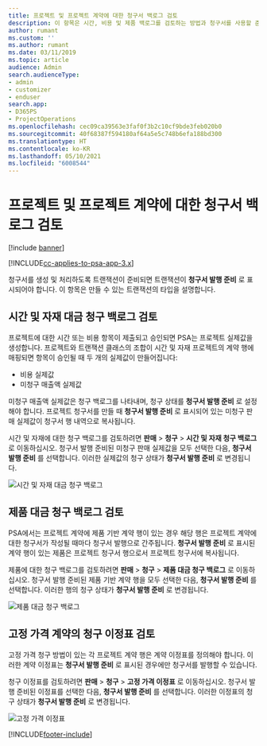 ```yaml
---
title: 프로젝트 및 프로젝트 계약에 대한 청구서 백로그 검토
description: 이 항목은 시간, 비용 및 제품 백로그를 검토하는 방법과 청구서를 사용할 준비가 된 것으로 표시하는 방법에 대한 정보를 제공합니다.
author: rumant
ms.custom: ''
ms.author: rumant
ms.date: 03/11/2019
ms.topic: article
audience: Admin
search.audienceType:
- admin
- customizer
- enduser
search.app:
- D365PS
- ProjectOperations
ms.openlocfilehash: cec09ca39563e3faf0f3b2c10cf9bde3feb020b0
ms.sourcegitcommit: 40f68387f594180af64a5e5c748b6efa188bd300
ms.translationtype: HT
ms.contentlocale: ko-KR
ms.lasthandoff: 05/10/2021
ms.locfileid: "6008544"
---
```

# <a name="review-the-invoicing-backlog-on-projects-and-project-contracts"></a>프로젝트 및 프로젝트 계약에 대한 청구서 백로그 검토

[!include [banner](../includes/psa-now-project-operations.md)]

[!INCLUDE[cc-applies-to-psa-app-3.x](../includes/cc-applies-to-psa-app-3x.md)]

청구서를 생성 및 처리하도록 트랜잭션이 준비되면 트랜잭션이 **청구서 발행 준비** 로 표시되어야 합니다. 이 항목은 만들 수 있는 트랜잭션의 타입을 설명합니다.

## <a name="review-the-time-and-material-billing-backlog"></a>시간 및 자재 대금 청구 백로그 검토

프로젝트에 대한 시간 또는 비용 항목이 제출되고 승인되면 PSA는 프로젝트 실제값을 생성합니다. 프로젝트와 트랜잭션 클래스의 조합이 시간 및 자재 프로젝트의 계약 행에 매핑되면 항목이 승인될 때 두 개의 실제값이 만들어집니다:

- 비용 실제값 
- 미청구 매출액 실제값

미청구 매출액 실제값은 청구 백로그를 나타내며, 청구 상태를 **청구서 발행 준비** 로 설정해야 합니다. 프로젝트 청구서를 만들 때 **청구서 발행 준비** 로 표시되어 있는 미청구 판매 실제값이 청구서 행 내역으로 복사됩니다.

시간 및 자재에 대한 청구 백로그를 검토하려면 **판매** \> **청구** \> **시간 및 자재 청구 백로그** 로 이동하십시오. 청구서 발행 준비된 미청구 판매 실제값을 모두 선택한 다음, **청구서 발행 준비** 를 선택합니다. 이러한 실제값의 청구 상태가 **청구서 발행 준비** 로 변경됩니다.

![시간 및 자재 대금 청구 백로그](media/TMBacklog.png)

## <a name="review-the-product-billing-backlog"></a>제품 대금 청구 백로그 검토

PSA에서는 프로젝트 계약에 제품 기반 계약 행이 있는 경우 해당 행은 프로젝트 계약에 대한 청구서가 작성될 때마다 청구서 발행으로 간주됩니다. **청구서 발행 준비** 로 표시된 계약 행이 있는 제품은 프로젝트 청구서 행으로서 프로젝트 청구서에 복사됩니다.

제품에 대한 청구 백로그를 검토하려면 **판매** \> **청구** \> **제품 대금 청구 백로그** 로 이동하십시오. 청구서 발행 준비된 제품 기반 계약 행을 모두 선택한 다음, **청구서 발행 준비** 를 선택합니다. 이러한 행의 청구 상태가 **청구서 발행 준비** 로 변경됩니다.

![제품 대금 청구 백로그](media/ProductBacklog.png)

## <a name="review-billing-milestones-on-fixed-price-contracts"></a>고정 가격 계약의 청구 이정표 검토

고정 가격 청구 방법이 있는 각 프로젝트 계약 행은 계약 이정표를 정의해야 합니다. 이러한 계약 이정표는 **청구서 발행 준비** 로 표시된 경우에만 청구서를 발행할 수 있습니다. 

청구 이정표를 검토하려면 **판매** \> **청구** \> **고정 가격 이정표** 로 이동하십시오. 청구서 발행 준비된 이정표를 선택한 다음, **청구서 발행 준비** 를 선택합니다. 이러한 이정표의 청구 상태가 **청구서 발행 준비** 로 변경됩니다.

![고정 가격 이정표](media/FPBacklog.png)


[!INCLUDE[footer-include](../includes/footer-banner.md)]